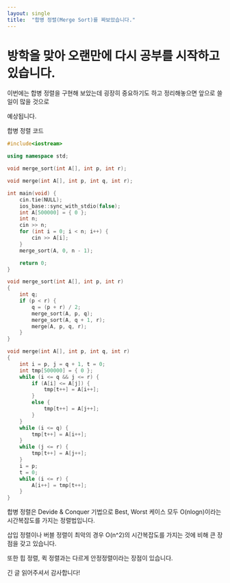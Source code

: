 ```yaml
---
layout: single
title:  "합병 정렬(Merge Sort)를 짜보았습니다."
---
```

# 방학을 맞아 오랜만에 다시 공부를 시작하고있습니다.

이번에는 합병 정렬을 구현해 보았는데 굉장히 중요하기도 하고 정리해놓으면 앞으로 쓸 일이 많을 것으로

예상됩니다.

합병 정렬 코드
```c++
#include<iostream>

using namespace std;

void merge_sort(int A[], int p, int r);

void merge(int A[], int p, int q, int r);

int main(void) {
	cin.tie(NULL);
	ios_base::sync_with_stdio(false);
	int A[500000] = { 0 };
	int n;
	cin >> n;
	for (int i = 0; i < n; i++) {
		cin >> A[i];
	}
	merge_sort(A, 0, n - 1);

	return 0;
}

void merge_sort(int A[], int p, int r)
{
	int q;
	if (p < r) {
		q = (p + r) / 2;
		merge_sort(A, p, q);
		merge_sort(A, q + 1, r);
		merge(A, p, q, r);
	}
}

void merge(int A[], int p, int q, int r)
{
	int i = p, j = q + 1, t = 0;
	int tmp[500000] = { 0 };
	while (i <= q && j <= r) {
		if (A[i] <= A[j]) {
			tmp[t++] = A[i++];
		}
		else {
			tmp[t++] = A[j++];
		}
	}
	while (i <= q) {
		tmp[t++] = A[i++];
	}
	while (j <= r) {
		tmp[t++] = A[j++];
	}
	i = p;
	t = 0;
	while (i <= r) {
		A[i++] = tmp[t++]; 
	}
}

```

합병 정렬은 Devide & Conquer 기법으로 Best, Worst 케이스 모두 O(nlogn)이라는 시간복잡도를 가지는 정렬법입니다.

삽입 정렬이나 버블 정렬이 최악의 경우 O(n^2)의 시간복잡도를 가지는 것에 비해 큰 장점을 갖고 있습니다.

또한 힙 정렬, 퀵 정렬과는 다르게 안정정렬이라는 장점이 있습니다.

긴 글 읽어주셔서 감사합니다!
